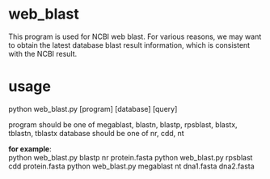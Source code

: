 # web_blast


This program is used for NCBI web blast.
For various reasons, we may want to obtain the latest database blast result information, which is consistent with the NCBI result.

# usage

python web_blast.py [program] [database] [query]

  program should be one of megablast, blastn, blastp, rpsblast, blastx, tblastn, tblastx
  database  should be one of nr, cdd, nt
       
  **for example**:     
       python web_blast.py blastp nr protein.fasta
       python web_blast.py rpsblast cdd protein.fasta
       python web_blast.py megablast nt dna1.fasta dna2.fasta
